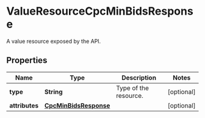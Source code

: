 

# ValueResourceCpcMinBidsResponse

A value resource exposed by the API.

## Properties

| Name | Type | Description | Notes |
|------------ | ------------- | ------------- | -------------|
|**type** | **String** | Type of the resource. |  [optional] |
|**attributes** | [**CpcMinBidsResponse**](CpcMinBidsResponse.md) |  |  [optional] |



